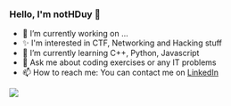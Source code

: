### Hello, I'm notHDuy 👋

- 🔭 I’m currently working on ...
- ✨ I'm interested in CTF, Networking and Hacking stuff
- 🌱 I’m currently learning C++, Python, Javascript
- 💬 Ask me about coding exercises or any IT problems
- 📫 How to reach me: You can contact me on [LinkedIn](linkedin.com/in/nguy%E1%BB%85n-ho%C3%A0ng-duy-297a54240)


<img src="https://github-readme-stats.vercel.app/api?username=notHDuy&show_icons=true&theme=tokyonight">
